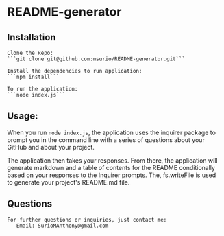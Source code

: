 # README-generator

## Installation
    Clone the Repo:
    ```git clone git@github.com:msurio/README-generator.git```

    Install the dependencies to run application:
    ```npm install```

    To run the application:
    ```node index.js```

## Usage:
When you run ```node index.js```, the application uses the inquirer package to prompt you in the command line with a series of questions about your GitHub and about your project.

The application then takes your responses. From there, the application will generate markdown and a table of contents for the README conditionally based on your responses to the Inquirer prompts. The, fs.writeFile is used to generate your project's README.md file.

## Questions
    For further questions or inquiries, just contact me:
       Email: SurioMAnthony@gmail.com
